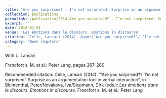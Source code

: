 ```yaml
---
title: "Are you surprised? - I’m not surprised. Surprise as an argumentation tool in verbal interaction"
collection: publications
permalink: /publication/2014-Are you surprised? - I’m not surprised. Surprise as an argumentation tool in verbal interaction
excerpt: ''
date: 2014-01-01
venue: 'Les émotions dans le discours. Emotions in discourse'
citation: 'Celle, Lansari (2014). &quot;‘Are you surprised?’/ ‘I’m not surprised’. Surprise as an argumentation tool in verbal interaction&quot;, in Blumenthal, Peter/Novakova, Iva/Siepmann, Dirk (eds.): <i>Les émotions dans le discours. Emotions in discourse.</i> Francfort s. M. et al.: Peter Lang'
category: 'Book chapters'
---
```

With L. Lansari 

 Francfort s. M. et al.: Peter Lang, pages 267-280

Recommended citation: Celle, Lansari (2014). "‘Are you surprised?’/ ‘I’m not surprised’. Surprise as an argumentation tool in verbal interaction", in Blumenthal, Peter/Novakova, Iva/Siepmann, Dirk (eds.): <i>Les émotions dans le discours. Emotions in discourse.</i> Francfort s. M. et al.: Peter Lang
